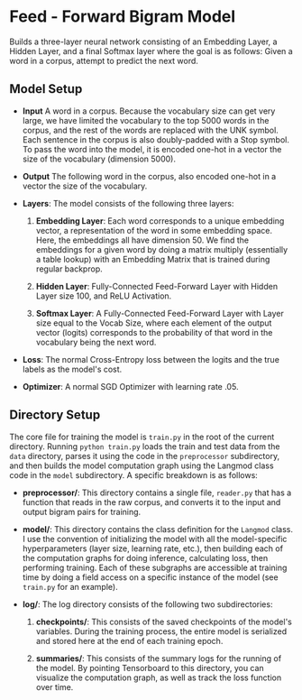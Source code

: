 # Feed - Forward Bigram Model #
Builds a three-layer neural network consisting of an Embedding Layer, a Hidden Layer, and a final
Softmax layer where the goal is as follows: Given a word in a corpus, attempt to predict the next 
word.

## Model Setup ##
+ **Input** A word in a corpus. Because the vocabulary size can get very large, we have limited the
            vocabulary to the top 5000 words in the corpus, and the rest of the words are replaced
            with the UNK symbol. Each sentence in the corpus is also doubly-padded with a Stop symbol.
            To pass the word into the model, it is encoded one-hot in a vector the size of the vocabulary
            (dimension 5000).

+ **Output** The following word in the corpus, also encoded one-hot in a vector the size of the vocabulary.

+ **Layers**: The model consists of the following three layers:

  1) **Embedding Layer**: Each word corresponds to a unique embedding vector, a representation of the
                      word in some embedding space. Here, the embeddings all have dimension 50. We 
                      find the embeddings for a given word by doing a matrix multiply (essentially
                      a table lookup) with an Embedding Matrix that is trained during regular backprop.
  
  2) **Hidden Layer**: Fully-Connected Feed-Forward Layer with Hidden Layer size 100, and ReLU Activation.
  
  3) **Softmax Layer**: A Fully-Connected Feed-Forward Layer with Layer size equal to the Vocab Size,
                    where each element of the output vector (logits) corresponds to the probability 
                    of that word in the vocabulary being the next word.
                    
+ **Loss**: The normal Cross-Entropy loss between the logits and the true labels as the model's
            cost.
            
+ **Optimizer**: A normal SGD Optimizer with learning rate .05.

## Directory Setup ##

The core file for training the model is `train.py` in the root of the current directory. Running 
`python train.py` loads the train and test data from the `data` directory, parses it using the code
in the `preprocessor` subdirectory, and then builds the model computation graph using the Langmod 
class code in the `model` subdirectory. A specific breakdown is as follows:

+ **preprocessor/**: This directory contains a single file, `reader.py` that has a function that
reads in the raw corpus, and converts it to the input and output bigram pairs for training.

+ **model/**: This directory contains the class definition for the `Langmod` class. I use the convention
of initializing the model with all the model-specific hyperparameters (layer size, learning rate, etc.),
then building each of the computation graphs for doing inference, calculating loss, then performing
training. Each of these subgraphs are accessible at training time by doing a field access on a 
specific instance of the model (see `train.py` for an example).

+ **log/**: The log directory consists of the following two subdirectories:
    
    1) **checkpoints/**: This consists of the saved checkpoints of the model's variables. During the
                        training process, the entire model is serialized and stored here at the end
                        of each training epoch.
    
    2) **summaries/**: This consists of the summary logs for the running of the model. By pointing
                      Tensorboard to this directory, you can visualize the computation graph, as well
                      as track the loss function over time.
